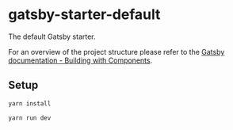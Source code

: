 # gatsby-starter-default

The default Gatsby starter.

For an overview of the project structure please refer to the [Gatsby documentation - Building with Components](https://www.gatsbyjs.org/docs/building-with-components/).

## Setup

```sh
yarn install
```

```sh
yarn run dev
```

<!--
## Install

Make sure that you have the Gatsby CLI program installed:
```sh
npm install --global gatsby-cli
```

And run from your CLI:
```sh
gatsby new gatsby-example-site
```

Then you can run it by:
```sh
cd gatsby-example-site
npm run develop
``` -->
